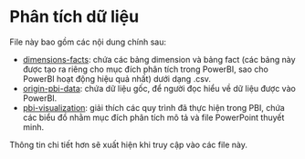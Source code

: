 # Phân tích dữ liệu

File này bao gồm các nội dung chính sau:
- [dimensions-facts](https://github.com/hinmfm/absenteeism-prediction/tree/main/analysis/dimensions-facts): chứa các bảng dimension và bảng fact (các bảng này được tạo ra riêng cho mục đích phân tích trong PowerBI, sao cho PowerBI hoạt động hiệu quả nhất) dưới dạng .csv.
- [origin-pbi-data](https://github.com/hinmfm/absenteeism-prediction/tree/main/analysis/origin-pbi-data): chứa dữ liệu gốc, để người đọc hiểu về dữ liệu được vào PowerBI.
- [pbi-visualization](https://github.com/hinmfm/absenteeism-prediction/tree/main/analysis/pbi-visualization): giải thích các quy trình đã thực hiện trong PBI, chứa các biểu đồ nhằm mục đích phân tích mô tả và file PowerPoint thuyết minh.

Thông tin chi tiết hơn sẽ xuất hiện khi truy cập vào các file này.
